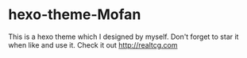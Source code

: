# hexo-theme-Mofan
This is a hexo theme which I designed by myself. Don't forget to star it when like and use it. Check it out http://realtcg.com
